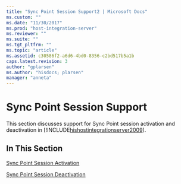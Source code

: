 ```yaml
---
title: "Sync Point Session Support2 | Microsoft Docs"
ms.custom: ""
ms.date: "11/30/2017"
ms.prod: "host-integration-server"
ms.reviewer: ""
ms.suite: ""
ms.tgt_pltfrm: ""
ms.topic: "article"
ms.assetid: c30586f2-a6d6-4bd0-8356-c2bd517b5a1b
caps.latest.revision: 3
author: "gplarsen"
ms.author: "hisdocs; plarsen"
manager: "anneta"
---
```

# Sync Point Session Support
This section discusses support for Sync Point session activation and deactivation in [!INCLUDE[hishostintegrationserver2009](../includes/hishostintegrationserver2009-md.md)].  
  
## In This Section  
 [Sync Point Session Activation](../core/sync-point-session-activation2.md)  
  
 [Sync Point Session Deactivation](../core/sync-point-session-deactivation1.md)